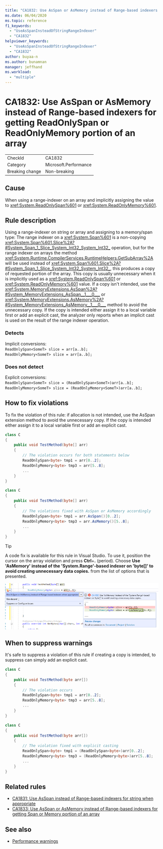 ```yaml
---
title: "CA1832: Use AsSpan or AsMemory instead of Range-based indexers for getting ReadOnlySpan or ReadOnlyMemory portion of an array"
ms.date: 06/04/2020
ms.topic: reference
f1_keywords:
  - "UseAsSpanInsteadOfStringRangeIndexer"
  - "CA1832"
helpviewer_keywords:
  - "UseAsSpanInsteadOfStringRangeIndexer"
  - "CA1832"
author: buyaa-n
ms.author: bunamnan
manager: jeffhand
ms.workload:
  - "multiple"
---
```

# CA1832: Use AsSpan or AsMemory instead of Range-based indexers for getting ReadOnlySpan or ReadOnlyMemory portion of an array

|||
|-|-|
|CheckId|CA1832|
|Category|Microsoft.Performance|
|Breaking change|Non-breaking|

## Cause

When using a range-indexer on an array and implicitly assigning the value to <xref:System.ReadOnlySpan%601> or <xref:System.ReadOnlyMemory%601>.

## Rule description

Using a range-indexer on string or array and assigning to a memory/span type: The range indexer on a <xref:System.Span%601> is a non-copying <xref:System.Span%601.Slice%2A?#System_Span_1_Slice_System_Int32_System_Int32_> operation, but for the range indexer on arrays the method <xref:System.Runtime.CompilerServices.RuntimeHelpers.GetSubArray%2A> will be used instead of <xref:System.Span%601.Slice%2A?#System_Span_1_Slice_System_Int32_System_Int32_>, this produces a copy of requested portion of the array. This copy is usually unnecessary when it is implicitly used as a <xref:System.ReadOnlySpan%601> or <xref:System.ReadOnlyMemory%601> value. If a copy isn't intended, use the <xref:System.MemoryExtensions.AsSpan%2A?#System_MemoryExtensions_AsSpan__1___0___> or <xref:System.MemoryExtensions.AsMemory%2A?#System_MemoryExtensions_AsMemory__1___0___>  method to avoid the unnecessary copy. If the copy is intended either assign it to a local variable first or add an explicit cast, the analyzer only reports when an implicit cast is used on the result of the range indexer operation.

### Detects

Implicit conversions:<br>
`ReadOnlySpan<SomeT> slice = arr[a..b];`<br>
`ReadOnlyMemory<SomeT> slice = arr[a..b];`

### Does not detect

Explicit conversions:<br>
`ReadOnlySpan<SomeT> slice = (ReadOnlySpan<SomeT>)arr[a..b];`<br>
`ReadOnlyMemory<SomeT> slice = (ReadOnlyMemory<SomeT>)arr[a..b];`

## How to fix violations

To fix the violation of this rule: if allocation is not intended, use the AsSpan extension method to avoid the unnecessary copy. If the copy is intended either assign it to a local variable first or add an explicit cast.

```csharp
class C
{
    public void TestMethod(byte[] arr)
    {
        // The violation occurs for both statements below
        ReadOnlySpan<byte> tmp1 = arr[0..2];
        ReadOnlyMemory<byte> tmp3 = arr[5..8];
        ...
    }
}
```

```csharp
class C
{
    public void TestMethod(byte[] arr)
    {
        // The violations fixed with AsSpan or AsMemory accordingly
        ReadOnlySpan<byte> tmp1 = arr.AsSpan()[0..2];
        ReadOnlyMemory<byte> tmp3 = arr.AsMemory()[5..8];
        ...
    }
}
```

> [!TIP]
> A code fix is available for this rule in Visual Studio. To use it, position the cursor on the array violation and press **Ctrl**+**.** (period). Choose **Use 'AsMemory' instead of the 'System.Range'-based indexer on 'byte[]' to avoid creating unnecessary data copies.** from the list of options that is presented.
>
> ![Code fix for CA1832 - Use AsSpan or AsMemory instead of Range-based indexers for getting ReadOnlySpan or ReadOnlyMemory portion of an array](media/CA1832-codefix.png)

## When to suppress warnings

It's safe to suppress a violation of this rule if creating a copy is intended, to suppress can simply add an explicit cast.

```csharp
class C
{
    public void TestMethod(byte arr[])
    {
        // The violation occurs
        ReadOnlySpan<byte> tmp1 = arr[0..2];
        ReadOnlyMemory<byte> tmp3 = arr[5..8];
        ...
    }
}
```

```csharp
class C
{
    public void TestMethod(byte arr[])
    {
        // The violation fixed with explicit casting
        ReadOnlySpan<byte> tmp1 = (ReadOnlySpan<byte>)arr[0..2];
        ReadOnlyMemory<byte> tmp3 = (ReadOnlyMemory<byte>)arr[5..8];
        ...
    }
}
```

## Related rules

- [CA1831: Use AsSpan instead of Range-based indexers for string when appropriate](ca1831.md)
- [CA1833: Use AsSpan or AsMemory instead of Range-based indexers for getting Span or Memory portion of an array](ca1833.md)

## See also

- [Performance warnings](../code-quality/performance-warnings.md)
